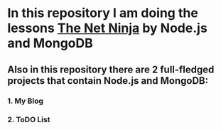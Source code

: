 # In this repository I am doing the lessons [The Net Ninja](https://www.youtube.com/channel/UCW5YeuERMmlnqo4oq8vwUpg) by Node.js and MongoDB
## Also in this repository there are 2 full-fledged projects that contain Node.js and MongoDB:
### 1. My Blog
### 2. ToDO List

